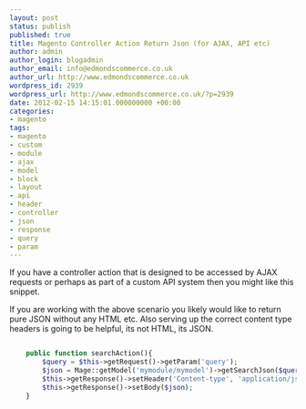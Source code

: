 ```yaml
---
layout: post
status: publish
published: true
title: Magento Controller Action Return Json (for AJAX, API etc)
author: admin
author_login: blogadmin
author_email: info@edmondscommerce.co.uk
author_url: http://www.edmondscommerce.co.uk
wordpress_id: 2939
wordpress_url: http://www.edmondscommerce.co.uk/?p=2939
date: 2012-02-15 14:15:01.000000000 +00:00
categories:
- magento
tags:
- magento
- custom
- module
- ajax
- model
- block
- layout
- api
- header
- controller
- json
- response
- query
- param
---
```

If you have a controller action that is designed to be accessed by AJAX requests or perhaps as part of a custom API system then you might like this snippet.

If you are working with the above scenario you likely would like to return pure JSON without any HTML etc. Also serving up the correct content type headers is going to be helpful, its not HTML, its JSON.

```php

    public function searchAction(){
        $query = $this->getRequest()->getParam('query');
        $json = Mage::getModel('mymodule/mymodel')->getSearchJson($query);
        $this->getResponse()->setHeader('Content-type', 'application/json');
        $this->getResponse()->setBody($json);
    }

```
